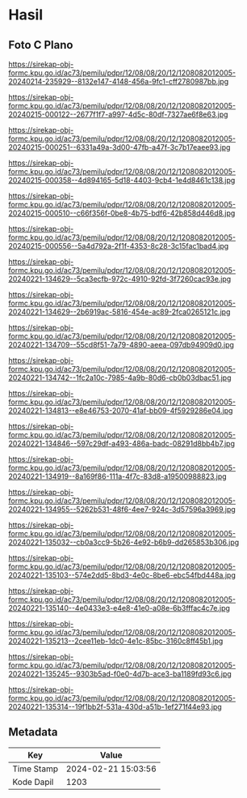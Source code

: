 # Hasil

## Foto C Plano

https://sirekap-obj-formc.kpu.go.id/ac73/pemilu/pdpr/12/08/08/20/12/1208082012005-20240214-235929--8132e147-4148-456a-9fc1-cff2780987bb.jpg

https://sirekap-obj-formc.kpu.go.id/ac73/pemilu/pdpr/12/08/08/20/12/1208082012005-20240215-000122--2677f1f7-a997-4d5c-80df-7327ae6f8e63.jpg

https://sirekap-obj-formc.kpu.go.id/ac73/pemilu/pdpr/12/08/08/20/12/1208082012005-20240215-000251--6331a49a-3d00-47fb-a47f-3c7b17eaee93.jpg

https://sirekap-obj-formc.kpu.go.id/ac73/pemilu/pdpr/12/08/08/20/12/1208082012005-20240215-000358--4d894165-5d18-4403-9cb4-1e4d8461c138.jpg

https://sirekap-obj-formc.kpu.go.id/ac73/pemilu/pdpr/12/08/08/20/12/1208082012005-20240215-000510--c66f356f-0be8-4b75-bdf6-42b858d446d8.jpg

https://sirekap-obj-formc.kpu.go.id/ac73/pemilu/pdpr/12/08/08/20/12/1208082012005-20240215-000556--5a4d792a-2f1f-4353-8c28-3c15fac1bad4.jpg

https://sirekap-obj-formc.kpu.go.id/ac73/pemilu/pdpr/12/08/08/20/12/1208082012005-20240221-134629--5ca3ecfb-972c-4910-92fd-3f7260cac93e.jpg

https://sirekap-obj-formc.kpu.go.id/ac73/pemilu/pdpr/12/08/08/20/12/1208082012005-20240221-134629--2b6919ac-5816-454e-ac89-2fca0265121c.jpg

https://sirekap-obj-formc.kpu.go.id/ac73/pemilu/pdpr/12/08/08/20/12/1208082012005-20240221-134709--55cd8f51-7a79-4890-aeea-097db94909d0.jpg

https://sirekap-obj-formc.kpu.go.id/ac73/pemilu/pdpr/12/08/08/20/12/1208082012005-20240221-134742--1fc2a10c-7985-4a9b-80d6-cb0b03dbac51.jpg

https://sirekap-obj-formc.kpu.go.id/ac73/pemilu/pdpr/12/08/08/20/12/1208082012005-20240221-134813--e8e46753-2070-41af-bb09-4f5929286e04.jpg

https://sirekap-obj-formc.kpu.go.id/ac73/pemilu/pdpr/12/08/08/20/12/1208082012005-20240221-134846--597c29df-a493-486a-badc-08291d8bb4b7.jpg

https://sirekap-obj-formc.kpu.go.id/ac73/pemilu/pdpr/12/08/08/20/12/1208082012005-20240221-134919--8a169f86-111a-4f7c-83d8-a19500988823.jpg

https://sirekap-obj-formc.kpu.go.id/ac73/pemilu/pdpr/12/08/08/20/12/1208082012005-20240221-134955--5262b531-48f6-4ee7-924c-3d57596a3969.jpg

https://sirekap-obj-formc.kpu.go.id/ac73/pemilu/pdpr/12/08/08/20/12/1208082012005-20240221-135032--cb0a3cc9-5b26-4e92-b6b9-dd265853b306.jpg

https://sirekap-obj-formc.kpu.go.id/ac73/pemilu/pdpr/12/08/08/20/12/1208082012005-20240221-135103--574e2dd5-8bd3-4e0c-8be6-ebc54fbd448a.jpg

https://sirekap-obj-formc.kpu.go.id/ac73/pemilu/pdpr/12/08/08/20/12/1208082012005-20240221-135140--4e0433e3-e4e8-41e0-a08e-6b3fffac4c7e.jpg

https://sirekap-obj-formc.kpu.go.id/ac73/pemilu/pdpr/12/08/08/20/12/1208082012005-20240221-135213--2cee11eb-1dc0-4e1c-85bc-3160c8ff45b1.jpg

https://sirekap-obj-formc.kpu.go.id/ac73/pemilu/pdpr/12/08/08/20/12/1208082012005-20240221-135245--9303b5ad-f0e0-4d7b-ace3-ba1189fd93c6.jpg

https://sirekap-obj-formc.kpu.go.id/ac73/pemilu/pdpr/12/08/08/20/12/1208082012005-20240221-135314--19f1bb2f-531a-430d-a51b-1ef271f44e93.jpg


## Metadata

| Key        | Value               |
| ---------- | ------------------- |
| Time Stamp | 2024-02-21 15:03:56 |
| Kode Dapil | 1203                |



